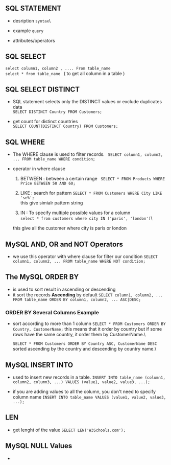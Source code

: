 ## SQL STATEMENT
- desription 
  `syntax`\

- example
  `query `

- attributes/operators 


## SQL SELECT
  `select column1, column2 , .... From table_name `\
  `select * from table_name `  ( to get all column in a table )

## SQL SELECT DISTINCT 
- SQL statement selects only the DISTINCT values or exclude duplicates data \
  `SELECT DISTINCT Country FROM Customers;`

- get count for distinct countries \
  `SELECT COUNT(DISTINCT Country) FROM Customers;`

## SQL WHERE 
- The WHERE clause is used to filter records.
` SELECT column1, column2, ...
  FROM table_name
  WHERE condition;`

- operator in where clause
  1. BETWEEN : between a certain range
   ` SELECT * FROM Products WHERE Price BETWEEN 50 AND 60;`


  2. LIKE : search for pattern 
    `SELECT * FROM Customers WHERE City LIKE 'se%';`\
    this give simialr pattern string 



  3. IN : To specify multiple possible values for a column	
    `select * from customers where city IN ('paris', 'london')`\

    this give all the customer where city is paris or london 


## MySQL AND, OR and NOT Operators
- we use this operator with where clause for filter our condition 
  `SELECT column1, column2, ... FROM table_name WHERE NOT condition;`


## The MySQL ORDER BY 
- is used to sort result in ascending or descending 
- it sort the records **Ascending** by default 
  `SELECT column1, column2, ... FROM table_name ORDER BY column1, column2, ... ASC|DESC;`

### ORDER BY Several Columns Example
- sort according to more than 1 column 
  `SELECT * FROM Customers ORDER BY Country, CustomerName;`
   this means that it order by country but if some rows have the same country, it order them by CustomerName.\

   `SELECT * FROM Customers ORDER BY Country ASC, CustomerName DESC`
   sorted ascending by the country and descending by country name.\

## MySQL INSERT INTO 
- used to insert new records in a table. 
  `INSERT INTO table_name (column1, column2, column3, ...) VALUES (value1, value2, value3, ...);`

- if you are adding values to all the column, you don't need to specify column name 
  `INSERT INTO table_name VALUES (value1, value2, value3, ...);`

## LEN 
- get lenght of the value 
  `SELECT LEN('W3Schools.com'); `

## MySQL NULL Values
- 



